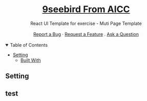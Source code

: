 <h1 align="center">
  <a href="#">
    9seebird From AICC
  </a>
</h1>

<div align="center">
  React UI Template for exercise - Muti Page Template
  <br />
  <br />
  <a href="#">Report a Bug</a>
  ·
  <a href="#">Request a Feature</a>
  .
  <a href="#">Ask a Question</a>
</div>

<div align="center">
<br />

</div>

<details open="open">
<summary>Table of Contents</summary>

- [Setting](#setting)
  - [Built With](#built-with)

</details>

## Setting

## test
